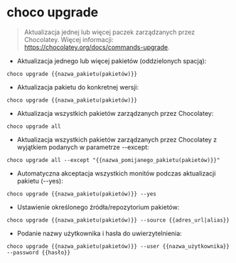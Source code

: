 # choco upgrade

> Aktualizacja jednej lub więcej paczek zarządzanych przez Chocolatey.
> Więcej informacji: <https://chocolatey.org/docs/commands-upgrade>.

- Aktualizacja jednego lub więcej pakietów (oddzielonych spacją):

`choco upgrade {{nazwa_pakietu(pakietów)}}`

- Aktualizacja pakietu do konkretnej wersji:

`choco upgrade {{nazwa_pakietu(pakietów)}}`

- Aktualizacja wszystkich pakietów zarządzanych przez Chocolatey:

`choco upgrade all`

- Aktualizacja wszystkich pakietów zarządzanych przez Chocolatey z wyjątkiem podanych w parametrze --except:

`choco upgrade all --except "{{nazwa_pomijanego_pakietu(pakietów)}}"`

- Automatyczna akceptacja wszystkich monitów podczas aktualizacji pakietu (--yes):

`choco upgrade {{nazwa_pakietu(pakietów)}} --yes`

- Ustawienie określonego źródła/repozytorium pakietów:

`choco upgrade {{nazwa_pakietu(pakietów)}} --source {{adres_url|alias}}`

- Podanie nazwy użytkownika i hasła do uwierzytelnienia:

`choco upgrade {{nazwa_pakietu(pakietów)}} --user {{nazwa_użytkownika}} --password {{hasło}}`

